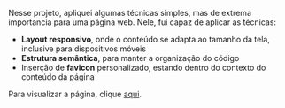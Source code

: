 Nesse projeto, apliquei algumas técnicas simples, mas de extrema importancia para uma página web.
Nele, fui capaz de aplicar as técnicas:
<ul>
  <li><strong>Layout responsivo</strong>, onde o conteúdo se adapta ao tamanho da tela, inclusive para dispositivos móveis</li>
  <li><strong>Estrutura semântica</strong>, para manter a organização do código</li>
  <li>Inserção de <strong>favicon</strong> personalizado, estando dentro do contexto do conteúdo da página</li>

</ul>
Para visualizar a página, clique <a href="https://lalaricas.github.io/projeto-android">aqui</a>.
